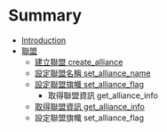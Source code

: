 # Summary

* [Introduction](README.md)
* [聯盟](chapter1.md)
   * [建立聯盟 create_alliance](1.md)
   * [設定聯盟名稱 set_alliance_name](2.md)
   * [設定聯盟旗幟 set_alliance_flag](3.md)
       * 取得聯盟資訊 get_alliance_info
   * [取得聯盟資訊 get_alliance_info](4.md)
   * 設定聯盟旗幟 set_alliance_flag

